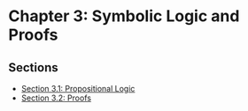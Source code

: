 # Chapter 3: Symbolic Logic and Proofs

## Sections

* [Section 3.1: Propositional Logic](sect3.1Notes.md)
* [Section 3.2: Proofs](sect3.2Notes.md)
